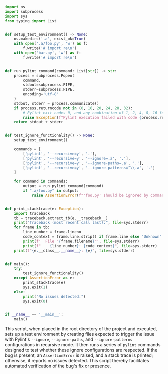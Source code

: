 ```python
import os
import subprocess
import sys
from typing import List


def setup_test_environment() -> None:
    os.makedirs('.a', exist_ok=True)
    with open('.a/foo.py', 'w') as f:
        f.write('# import re\n')
    with open('bar.py', 'w') as f:
        f.write('# import re\n')


def run_pylint_command(command: List[str]) -> str:
    process = subprocess.Popen(
        command,
        stdout=subprocess.PIPE,
        stderr=subprocess.PIPE,
        encoding='utf-8'
    )
    stdout, stderr = process.communicate()
    if process.returncode not in (0, 16, 20, 24, 28, 32):
        # Pylint exit codes 0, and any combination of 1, 2, 4, 8, 16 for different issue types
        raise Exception(f"Pylint execution failed with code {process.returncode}: {stderr}")
    return stdout + stderr


def test_ignore_functionality() -> None:
    setup_test_environment()

    commands = [
        ['pylint', '--recursive=y', '.'],
        ['pylint', '--recursive=y', '--ignore=.a', '.'],
        ['pylint', '--recursive=y', '--ignore-paths=.a', '.'],
        ['pylint', '--recursive=y', '--ignore-patterns=^\\.a', '.']
    ]

    for command in commands:
        output = run_pylint_command(command)
        if ".a/foo.py" in output:
            raise AssertionError(f"'foo.py' should be ignored by command: {' '.join(command)}")


def print_stacktrace(e: Exception):
    import traceback
    tb = traceback.extract_tb(e.__traceback__)
    print("Traceback (most recent call last):", file=sys.stderr)
    for frame in tb:
        line_number = frame.lineno
        code_context = frame.line.strip() if frame.line else "Unknown"
        print(f'  File "{frame.filename}"', file=sys.stderr)
        print(f"    {line_number}: {code_context}", file=sys.stderr)
    print(f"{e.__class__.__name__}: {e}", file=sys.stderr)


def main():
    try:
        test_ignore_functionality()
    except AssertionError as e:
        print_stacktrace(e)
        sys.exit(1)
    else:
        print("No issues detected.")
        sys.exit(0)


if __name__ == '__main__':
    main()
```

This script, when placed in the root directory of the project and executed, sets up a test environment by creating files expected to trigger the issue with Pylint's `--ignore`, `--ignore-paths`, and `--ignore-patterns` configurations in recursive mode. It then runs a series of `pylint` commands designed to test whether these ignore configurations are respected. If the bug is present, an `AssertionError` is raised, and a stack trace is printed; otherwise, it reports no issues detected. This script thereby facilitates automated verification of the bug's fix or presence.